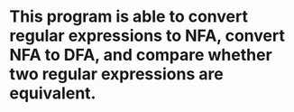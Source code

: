 # This program is able to convert regular expressions to NFA, convert NFA to DFA, and compare whether two regular expressions are equivalent. 
